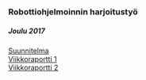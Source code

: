 ### Robottiohjelmoinnin harjoitustyö
##### Joulu 2017
[Suunnitelma](documentation/suunnitelma.md)  
[Viikkoraportti 1](documentation/viikko1.md)    
[Viikkoraportti 2](documentation/viikko2.md)
